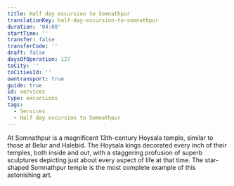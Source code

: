 ```yaml
---
title: Half day excursion to Somnathpur
translationKey: half-day-excursion-to-somnathpur
duration: '04:00'
startTime: ''
transfer: false
transferCode: ''
draft: false
daysOfOperation: 127
toCity: ''
toCitiesId: ''
owntransport: true
guide: true
id: services
type: excursions
tags:
  - Services
  - Half day excursion to Somnathpur
---
```

At Somnathpur is a magnificent 13th-century Hoysala temple, similar to those at Belur and Halebid. The Hoysala kings decorated every inch of  their temples, both inside and out, with a staggering profusion of superb sculptures depicting just about every aspect of life at that time. The star-shaped Somnathpur temple is the most complete example of this astonishing art.